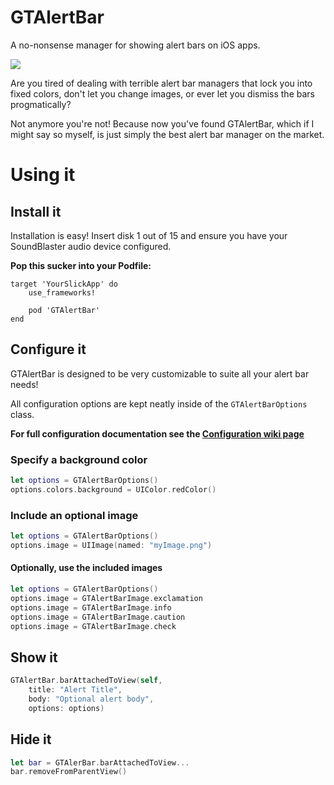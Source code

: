 # GTAlertBar

A no-nonsense manager for showing alert bars on iOS apps.

<img src="http://i.imgur.com/Dh6VGyg.gif" />

Are you tired of dealing with terrible alert bar managers that lock you into
fixed colors, don't let you change images, or ever let you dismiss the bars
progmatically?

Not anymore you're not! Because now you've found GTAlertBar, which if I might
say so myself, is just simply the best alert bar manager on the market.

# Using it

## Install it

Installation is easy! Insert disk 1 out of 15 and ensure you have your
SoundBlaster audio device configured.

**Pop this sucker into your Podfile:**

```
target 'YourSlickApp' do
    use_frameworks!

    pod 'GTAlertBar'
end
```

## Configure it

GTAlertBar is designed to be very customizable to suite all your alert bar
needs!

All configuration options are kept neatly inside of the `GTAlertBarOptions`
class.

**For full configuration documentation see the [Configuration wiki page](https://github.com/ecnepsnai/GTAlertBar/wiki/Configuration)**

### Specify a background color
```swift
let options = GTAlertBarOptions()
options.colors.background = UIColor.redColor()
```

### Include an optional image
```swift
let options = GTAlertBarOptions()
options.image = UIImage(named: "myImage.png")
```

#### Optionally, use the included images
```swift
let options = GTAlertBarOptions()
options.image = GTAlertBarImage.exclamation
options.image = GTAlertBarImage.info
options.image = GTAlertBarImage.caution
options.image = GTAlertBarImage.check
```

## Show it

```swift
GTAlertBar.barAttachedToView(self,
    title: "Alert Title",
    body: "Optional alert body",
    options: options)
```

## Hide it

```swift
let bar = GTAlerBar.barAttachedToView...
bar.removeFromParentView()
```
